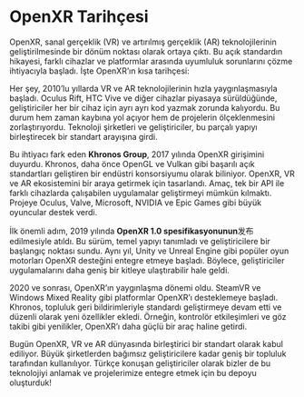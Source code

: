 # OpenXR Tarihçesi

OpenXR, sanal gerçeklik (VR) ve artırılmış gerçeklik (AR) teknolojilerinin geliştirilmesinde bir dönüm noktası olarak ortaya çıktı. Bu açık standardın hikayesi, farklı cihazlar ve platformlar arasında uyumluluk sorunlarını çözme ihtiyacıyla başladı. İşte OpenXR’ın kısa tarihçesi:

Her şey, 2010’lu yıllarda VR ve AR teknolojilerinin hızla yaygınlaşmasıyla başladı. Oculus Rift, HTC Vive ve diğer cihazlar piyasaya sürüldüğünde, geliştiriciler her bir cihaz için ayrı ayrı kod yazmak zorunda kalıyordu. Bu durum hem zaman kaybına yol açıyor hem de projelerin ölçeklenmesini zorlaştırıyordu. Teknoloji şirketleri ve geliştiriciler, bu parçalı yapıyı birleştirecek bir standart arayışına girdi.

Bu ihtiyacı fark eden **Khronos Group**, 2017 yılında OpenXR girişimini duyurdu. Khronos, daha önce OpenGL ve Vulkan gibi başarılı açık standartları geliştiren bir endüstri konsorsiyumu olarak biliniyor. OpenXR, VR ve AR ekosistemini bir araya getirmek için tasarlandı. Amaç, tek bir API ile farklı cihazlarda çalışabilen uygulamalar geliştirmeyi mümkün kılmaktı. Projeye Oculus, Valve, Microsoft, NVIDIA ve Epic Games gibi büyük oyuncular destek verdi.

İlk önemli adım, 2019 yılında **OpenXR 1.0 spesifikasyonunun**发布 edilmesiyle atıldı. Bu sürüm, temel yapıyı tanımladı ve geliştiricilere bir başlangıç noktası sundu. Aynı yıl, Unity ve Unreal Engine gibi popüler oyun motorları OpenXR desteğini entegre etmeye başladı. Böylece, geliştiriciler uygulamalarını daha geniş bir kitleye ulaştırabilir hale geldi.

2020 ve sonrası, OpenXR’ın yaygınlaşma dönemi oldu. SteamVR ve Windows Mixed Reality gibi platformlar OpenXR’ı desteklemeye başladı. Khronos, topluluk geri bildirimleriyle standardı geliştirmeye devam etti ve düzenli olarak yeni özellikler ekledi. Örneğin, kontrolör etkileşimleri ve göz takibi gibi yenilikler, OpenXR’ı daha güçlü bir araç haline getirdi.

Bugün OpenXR, VR ve AR dünyasında birleştirici bir standart olarak kabul ediliyor. Büyük şirketlerden bağımsız geliştiricilere kadar geniş bir topluluk tarafından kullanılıyor. Türkçe konuşan geliştiriciler olarak bizler de bu teknolojiyi anlamak ve projelerimize entegre etmek için bu depoyu oluşturduk!
